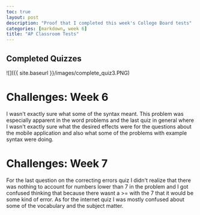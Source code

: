 ```yaml
---
toc: true
layout: post
description: "Proof that I completed this week's College Board tests"
categories: [markdown, week 6]
title: "AP Classroom Tests"
---
```


## Completed Quizzes

![]({{ site.baseurl }}/images/complete_quiz3.PNG)

# Challenges: Week 6

I wasn't exactly sure what some of the syntax meant. This problem was especially apparent in the word problems and the last quiz in general where I wasn't exactly sure what the desired effects were for the questions about the mobile application and also what some of the problems with example syntax were doing.


# Challenges: Week 7

For the last question on the correcting errors quiz I didn't realize that there was nothing to account for numbers lower than 7 in the problem and I got confused thinking that because there wasnt a >= with the 7 that it would be some kind of error. As for the internet quiz I was mostly confused about some of the vocabulary and the subject matter.


